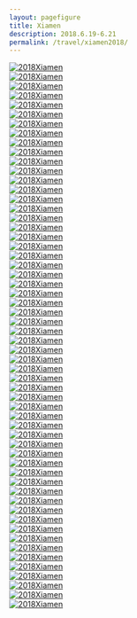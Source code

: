```yaml
---
layout: pagefigure
title: Xiamen
description: 2018.6.19-6.21
permalink: /travel/xiamen2018/
---
```


<div class="figure-grid">
<div class="figure-grid-sizer"></div>
<div class="figure-grid-item">
        <a href="https://hobbyfigure.rayleigh-lin.top/2018Xiamen/IMG_20180621_123143.webp" data-lightbox="roadtrip" class="image-link">
        <img class="lozad" 
             data-src="https://hobbyfigure.rayleigh-lin.top/2018XiamenC/IMG_20180621_123143.webp"
             alt="2018Xiamen"/>
        </a>
</div>
<div class="figure-grid-item">
        <a href="https://hobbyfigure.rayleigh-lin.top/2018Xiamen/IMG_20180620_132937.webp" data-lightbox="roadtrip" class="image-link">
        <img class="lozad" 
             data-src="https://hobbyfigure.rayleigh-lin.top/2018XiamenC/IMG_20180620_132937.webp"
             alt="2018Xiamen"/>
        </a>
</div>
<div class="figure-grid-item">
        <a href="https://hobbyfigure.rayleigh-lin.top/2018Xiamen/IMG_20180621_121543.webp" data-lightbox="roadtrip" class="image-link">
        <img class="lozad" 
             data-src="https://hobbyfigure.rayleigh-lin.top/2018XiamenC/IMG_20180621_121543.webp"
             alt="2018Xiamen"/>
        </a>
</div>
<div class="figure-grid-item">
        <a href="https://hobbyfigure.rayleigh-lin.top/2018Xiamen/IMG_20180619_154757.webp" data-lightbox="roadtrip" class="image-link">
        <img class="lozad" 
             data-src="https://hobbyfigure.rayleigh-lin.top/2018XiamenC/IMG_20180619_154757.webp"
             alt="2018Xiamen"/>
        </a>
</div>
<div class="figure-grid-item">
        <a href="https://hobbyfigure.rayleigh-lin.top/2018Xiamen/IMG_20180620_153423.webp" data-lightbox="roadtrip" class="image-link">
        <img class="lozad" 
             data-src="https://hobbyfigure.rayleigh-lin.top/2018XiamenC/IMG_20180620_153423.webp"
             alt="2018Xiamen"/>
        </a>
</div>
<div class="figure-grid-item">
        <a href="https://hobbyfigure.rayleigh-lin.top/2018Xiamen/IMG_20180621_125536.webp" data-lightbox="roadtrip" class="image-link">
        <img class="lozad" 
             data-src="https://hobbyfigure.rayleigh-lin.top/2018XiamenC/IMG_20180621_125536.webp"
             alt="2018Xiamen"/>
        </a>
</div>
<div class="figure-grid-item">
        <a href="https://hobbyfigure.rayleigh-lin.top/2018Xiamen/PANO_20180620_143947.webp" data-lightbox="roadtrip" class="image-link">
        <img class="lozad" 
             data-src="https://hobbyfigure.rayleigh-lin.top/2018XiamenC/PANO_20180620_143947.webp"
             alt="2018Xiamen"/>
        </a>
</div>
<div class="figure-grid-item">
        <a href="https://hobbyfigure.rayleigh-lin.top/2018Xiamen/IMG_20180620_154739.webp" data-lightbox="roadtrip" class="image-link">
        <img class="lozad" 
             data-src="https://hobbyfigure.rayleigh-lin.top/2018XiamenC/IMG_20180620_154739.webp"
             alt="2018Xiamen"/>
        </a>
</div>
<div class="figure-grid-item">
        <a href="https://hobbyfigure.rayleigh-lin.top/2018Xiamen/IMG_20180620_132408.webp" data-lightbox="roadtrip" class="image-link">
        <img class="lozad" 
             data-src="https://hobbyfigure.rayleigh-lin.top/2018XiamenC/IMG_20180620_132408.webp"
             alt="2018Xiamen"/>
        </a>
</div>
<div class="figure-grid-item">
        <a href="https://hobbyfigure.rayleigh-lin.top/2018Xiamen/IMG_20180621_081753.webp" data-lightbox="roadtrip" class="image-link">
        <img class="lozad" 
             data-src="https://hobbyfigure.rayleigh-lin.top/2018XiamenC/IMG_20180621_081753.webp"
             alt="2018Xiamen"/>
        </a>
</div>
<div class="figure-grid-item">
        <a href="https://hobbyfigure.rayleigh-lin.top/2018Xiamen/IMG_20180620_154051.webp" data-lightbox="roadtrip" class="image-link">
        <img class="lozad" 
             data-src="https://hobbyfigure.rayleigh-lin.top/2018XiamenC/IMG_20180620_154051.webp"
             alt="2018Xiamen"/>
        </a>
</div>
<div class="figure-grid-item">
        <a href="https://hobbyfigure.rayleigh-lin.top/2018Xiamen/IMG_20180620_153813.webp" data-lightbox="roadtrip" class="image-link">
        <img class="lozad" 
             data-src="https://hobbyfigure.rayleigh-lin.top/2018XiamenC/IMG_20180620_153813.webp"
             alt="2018Xiamen"/>
        </a>
</div>
<div class="figure-grid-item">
        <a href="https://hobbyfigure.rayleigh-lin.top/2018Xiamen/IMG_20180621_083335.webp" data-lightbox="roadtrip" class="image-link">
        <img class="lozad" 
             data-src="https://hobbyfigure.rayleigh-lin.top/2018XiamenC/IMG_20180621_083335.webp"
             alt="2018Xiamen"/>
        </a>
</div>
<div class="figure-grid-item">
        <a href="https://hobbyfigure.rayleigh-lin.top/2018Xiamen/IMG_20180620_153413.webp" data-lightbox="roadtrip" class="image-link">
        <img class="lozad" 
             data-src="https://hobbyfigure.rayleigh-lin.top/2018XiamenC/IMG_20180620_153413.webp"
             alt="2018Xiamen"/>
        </a>
</div>
<div class="figure-grid-item">
        <a href="https://hobbyfigure.rayleigh-lin.top/2018Xiamen/IMG_20180620_133434.webp" data-lightbox="roadtrip" class="image-link">
        <img class="lozad" 
             data-src="https://hobbyfigure.rayleigh-lin.top/2018XiamenC/IMG_20180620_133434.webp"
             alt="2018Xiamen"/>
        </a>
</div>
<div class="figure-grid-item">
        <a href="https://hobbyfigure.rayleigh-lin.top/2018Xiamen/IMG_20180621_124403.webp" data-lightbox="roadtrip" class="image-link">
        <img class="lozad" 
             data-src="https://hobbyfigure.rayleigh-lin.top/2018XiamenC/IMG_20180621_124403.webp"
             alt="2018Xiamen"/>
        </a>
</div>
<div class="figure-grid-item">
        <a href="https://hobbyfigure.rayleigh-lin.top/2018Xiamen/IMG_20180621_082142.webp" data-lightbox="roadtrip" class="image-link">
        <img class="lozad" 
             data-src="https://hobbyfigure.rayleigh-lin.top/2018XiamenC/IMG_20180621_082142.webp"
             alt="2018Xiamen"/>
        </a>
</div>
<div class="figure-grid-item">
        <a href="https://hobbyfigure.rayleigh-lin.top/2018Xiamen/IMG_20180621_081450.webp" data-lightbox="roadtrip" class="image-link">
        <img class="lozad" 
             data-src="https://hobbyfigure.rayleigh-lin.top/2018XiamenC/IMG_20180621_081450.webp"
             alt="2018Xiamen"/>
        </a>
</div>
<div class="figure-grid-item">
        <a href="https://hobbyfigure.rayleigh-lin.top/2018Xiamen/IMG_20180621_085151.webp" data-lightbox="roadtrip" class="image-link">
        <img class="lozad" 
             data-src="https://hobbyfigure.rayleigh-lin.top/2018XiamenC/IMG_20180621_085151.webp"
             alt="2018Xiamen"/>
        </a>
</div>
<div class="figure-grid-item">
        <a href="https://hobbyfigure.rayleigh-lin.top/2018Xiamen/IMG_20180620_133008.webp" data-lightbox="roadtrip" class="image-link">
        <img class="lozad" 
             data-src="https://hobbyfigure.rayleigh-lin.top/2018XiamenC/IMG_20180620_133008.webp"
             alt="2018Xiamen"/>
        </a>
</div>
<div class="figure-grid-item">
        <a href="https://hobbyfigure.rayleigh-lin.top/2018Xiamen/IMG_20180620_094708.webp" data-lightbox="roadtrip" class="image-link">
        <img class="lozad" 
             data-src="https://hobbyfigure.rayleigh-lin.top/2018XiamenC/IMG_20180620_094708.webp"
             alt="2018Xiamen"/>
        </a>
</div>
<div class="figure-grid-item">
        <a href="https://hobbyfigure.rayleigh-lin.top/2018Xiamen/IMG_20180620_132818.webp" data-lightbox="roadtrip" class="image-link">
        <img class="lozad" 
             data-src="https://hobbyfigure.rayleigh-lin.top/2018XiamenC/IMG_20180620_132818.webp"
             alt="2018Xiamen"/>
        </a>
</div>
<div class="figure-grid-item">
        <a href="https://hobbyfigure.rayleigh-lin.top/2018Xiamen/IMG_20180620_153756.webp" data-lightbox="roadtrip" class="image-link">
        <img class="lozad" 
             data-src="https://hobbyfigure.rayleigh-lin.top/2018XiamenC/IMG_20180620_153756.webp"
             alt="2018Xiamen"/>
        </a>
</div>
<div class="figure-grid-item">
        <a href="https://hobbyfigure.rayleigh-lin.top/2018Xiamen/IMG_20180620_143828.webp" data-lightbox="roadtrip" class="image-link">
        <img class="lozad" 
             data-src="https://hobbyfigure.rayleigh-lin.top/2018XiamenC/IMG_20180620_143828.webp"
             alt="2018Xiamen"/>
        </a>
</div>
<div class="figure-grid-item">
        <a href="https://hobbyfigure.rayleigh-lin.top/2018Xiamen/IMG_20180620_131629.webp" data-lightbox="roadtrip" class="image-link">
        <img class="lozad" 
             data-src="https://hobbyfigure.rayleigh-lin.top/2018XiamenC/IMG_20180620_131629.webp"
             alt="2018Xiamen"/>
        </a>
</div>
<div class="figure-grid-item">
        <a href="https://hobbyfigure.rayleigh-lin.top/2018Xiamen/PANO_20180620_143543.webp" data-lightbox="roadtrip" class="image-link">
        <img class="lozad" 
             data-src="https://hobbyfigure.rayleigh-lin.top/2018XiamenC/PANO_20180620_143543.webp"
             alt="2018Xiamen"/>
        </a>
</div>
<div class="figure-grid-item">
        <a href="https://hobbyfigure.rayleigh-lin.top/2018Xiamen/IMG_20180621_083659.webp" data-lightbox="roadtrip" class="image-link">
        <img class="lozad" 
             data-src="https://hobbyfigure.rayleigh-lin.top/2018XiamenC/IMG_20180621_083659.webp"
             alt="2018Xiamen"/>
        </a>
</div>
<div class="figure-grid-item">
        <a href="https://hobbyfigure.rayleigh-lin.top/2018Xiamen/IMG_20180620_133945.webp" data-lightbox="roadtrip" class="image-link">
        <img class="lozad" 
             data-src="https://hobbyfigure.rayleigh-lin.top/2018XiamenC/IMG_20180620_133945.webp"
             alt="2018Xiamen"/>
        </a>
</div>
<div class="figure-grid-item">
        <a href="https://hobbyfigure.rayleigh-lin.top/2018Xiamen/IMG_20180621_082009.webp" data-lightbox="roadtrip" class="image-link">
        <img class="lozad" 
             data-src="https://hobbyfigure.rayleigh-lin.top/2018XiamenC/IMG_20180621_082009.webp"
             alt="2018Xiamen"/>
        </a>
</div>
<div class="figure-grid-item">
        <a href="https://hobbyfigure.rayleigh-lin.top/2018Xiamen/IMG_20180619_162552.webp" data-lightbox="roadtrip" class="image-link">
        <img class="lozad" 
             data-src="https://hobbyfigure.rayleigh-lin.top/2018XiamenC/IMG_20180619_162552.webp"
             alt="2018Xiamen"/>
        </a>
</div>
<div class="figure-grid-item">
        <a href="https://hobbyfigure.rayleigh-lin.top/2018Xiamen/IMG_20180621_121930.webp" data-lightbox="roadtrip" class="image-link">
        <img class="lozad" 
             data-src="https://hobbyfigure.rayleigh-lin.top/2018XiamenC/IMG_20180621_121930.webp"
             alt="2018Xiamen"/>
        </a>
</div>
<div class="figure-grid-item">
        <a href="https://hobbyfigure.rayleigh-lin.top/2018Xiamen/IMG_20180620_133744.webp" data-lightbox="roadtrip" class="image-link">
        <img class="lozad" 
             data-src="https://hobbyfigure.rayleigh-lin.top/2018XiamenC/IMG_20180620_133744.webp"
             alt="2018Xiamen"/>
        </a>
</div>
<div class="figure-grid-item">
        <a href="https://hobbyfigure.rayleigh-lin.top/2018Xiamen/IMG_20180620_132440.webp" data-lightbox="roadtrip" class="image-link">
        <img class="lozad" 
             data-src="https://hobbyfigure.rayleigh-lin.top/2018XiamenC/IMG_20180620_132440.webp"
             alt="2018Xiamen"/>
        </a>
</div>
<div class="figure-grid-item">
        <a href="https://hobbyfigure.rayleigh-lin.top/2018Xiamen/IMG_20180620_133752.webp" data-lightbox="roadtrip" class="image-link">
        <img class="lozad" 
             data-src="https://hobbyfigure.rayleigh-lin.top/2018XiamenC/IMG_20180620_133752.webp"
             alt="2018Xiamen"/>
        </a>
</div>
<div class="figure-grid-item">
        <a href="https://hobbyfigure.rayleigh-lin.top/2018Xiamen/IMG_20180620_133820.webp" data-lightbox="roadtrip" class="image-link">
        <img class="lozad" 
             data-src="https://hobbyfigure.rayleigh-lin.top/2018XiamenC/IMG_20180620_133820.webp"
             alt="2018Xiamen"/>
        </a>
</div>
<div class="figure-grid-item">
        <a href="https://hobbyfigure.rayleigh-lin.top/2018Xiamen/IMG_20180621_121439.webp" data-lightbox="roadtrip" class="image-link">
        <img class="lozad" 
             data-src="https://hobbyfigure.rayleigh-lin.top/2018XiamenC/IMG_20180621_121439.webp"
             alt="2018Xiamen"/>
        </a>
</div>
<div class="figure-grid-item">
        <a href="https://hobbyfigure.rayleigh-lin.top/2018Xiamen/IMG_20180621_082028.webp" data-lightbox="roadtrip" class="image-link">
        <img class="lozad" 
             data-src="https://hobbyfigure.rayleigh-lin.top/2018XiamenC/IMG_20180621_082028.webp"
             alt="2018Xiamen"/>
        </a>
</div>
<div class="figure-grid-item">
        <a href="https://hobbyfigure.rayleigh-lin.top/2018Xiamen/IMG_20180621_143301.webp" data-lightbox="roadtrip" class="image-link">
        <img class="lozad" 
             data-src="https://hobbyfigure.rayleigh-lin.top/2018XiamenC/IMG_20180621_143301.webp"
             alt="2018Xiamen"/>
        </a>
</div>
<div class="figure-grid-item">
        <a href="https://hobbyfigure.rayleigh-lin.top/2018Xiamen/IMG_20180620_091932.webp" data-lightbox="roadtrip" class="image-link">
        <img class="lozad" 
             data-src="https://hobbyfigure.rayleigh-lin.top/2018XiamenC/IMG_20180620_091932.webp"
             alt="2018Xiamen"/>
        </a>
</div>
<div class="figure-grid-item">
        <a href="https://hobbyfigure.rayleigh-lin.top/2018Xiamen/IMG_20180620_140154.webp" data-lightbox="roadtrip" class="image-link">
        <img class="lozad" 
             data-src="https://hobbyfigure.rayleigh-lin.top/2018XiamenC/IMG_20180620_140154.webp"
             alt="2018Xiamen"/>
        </a>
</div>
<div class="figure-grid-item">
        <a href="https://hobbyfigure.rayleigh-lin.top/2018Xiamen/IMG_20180620_143502.webp" data-lightbox="roadtrip" class="image-link">
        <img class="lozad" 
             data-src="https://hobbyfigure.rayleigh-lin.top/2018XiamenC/IMG_20180620_143502.webp"
             alt="2018Xiamen"/>
        </a>
</div>
<div class="figure-grid-item">
        <a href="https://hobbyfigure.rayleigh-lin.top/2018Xiamen/IMG_20180620_140251.webp" data-lightbox="roadtrip" class="image-link">
        <img class="lozad" 
             data-src="https://hobbyfigure.rayleigh-lin.top/2018XiamenC/IMG_20180620_140251.webp"
             alt="2018Xiamen"/>
        </a>
</div>
<div class="figure-grid-item">
        <a href="https://hobbyfigure.rayleigh-lin.top/2018Xiamen/IMG_20180620_084842.webp" data-lightbox="roadtrip" class="image-link">
        <img class="lozad" 
             data-src="https://hobbyfigure.rayleigh-lin.top/2018XiamenC/IMG_20180620_084842.webp"
             alt="2018Xiamen"/>
        </a>
</div>
<div class="figure-grid-item">
        <a href="https://hobbyfigure.rayleigh-lin.top/2018Xiamen/IMG_20180621_083106.webp" data-lightbox="roadtrip" class="image-link">
        <img class="lozad" 
             data-src="https://hobbyfigure.rayleigh-lin.top/2018XiamenC/IMG_20180621_083106.webp"
             alt="2018Xiamen"/>
        </a>
</div>
<div class="figure-grid-item">
        <a href="https://hobbyfigure.rayleigh-lin.top/2018Xiamen/IMG_20180620_090349.webp" data-lightbox="roadtrip" class="image-link">
        <img class="lozad" 
             data-src="https://hobbyfigure.rayleigh-lin.top/2018XiamenC/IMG_20180620_090349.webp"
             alt="2018Xiamen"/>
        </a>
</div>
<div class="figure-grid-item">
        <a href="https://hobbyfigure.rayleigh-lin.top/2018Xiamen/IMG_20180620_133851.webp" data-lightbox="roadtrip" class="image-link">
        <img class="lozad" 
             data-src="https://hobbyfigure.rayleigh-lin.top/2018XiamenC/IMG_20180620_133851.webp"
             alt="2018Xiamen"/>
        </a>
</div>
<div class="figure-grid-item">
        <a href="https://hobbyfigure.rayleigh-lin.top/2018Xiamen/IMG_20180620_101326.webp" data-lightbox="roadtrip" class="image-link">
        <img class="lozad" 
             data-src="https://hobbyfigure.rayleigh-lin.top/2018XiamenC/IMG_20180620_101326.webp"
             alt="2018Xiamen"/>
        </a>
</div>
<div class="figure-grid-item">
        <a href="https://hobbyfigure.rayleigh-lin.top/2018Xiamen/IMG_20180620_140329.webp" data-lightbox="roadtrip" class="image-link">
        <img class="lozad" 
             data-src="https://hobbyfigure.rayleigh-lin.top/2018XiamenC/IMG_20180620_140329.webp"
             alt="2018Xiamen"/>
        </a>
</div>
<div class="figure-grid-item">
        <a href="https://hobbyfigure.rayleigh-lin.top/2018Xiamen/IMG_20180620_132807.webp" data-lightbox="roadtrip" class="image-link">
        <img class="lozad" 
             data-src="https://hobbyfigure.rayleigh-lin.top/2018XiamenC/IMG_20180620_132807.webp"
             alt="2018Xiamen"/>
        </a>
</div>
<div class="figure-grid-item">
        <a href="https://hobbyfigure.rayleigh-lin.top/2018Xiamen/IMG_20180620_084347.webp" data-lightbox="roadtrip" class="image-link">
        <img class="lozad" 
             data-src="https://hobbyfigure.rayleigh-lin.top/2018XiamenC/IMG_20180620_084347.webp"
             alt="2018Xiamen"/>
        </a>
</div>
<div class="figure-grid-item">
        <a href="https://hobbyfigure.rayleigh-lin.top/2018Xiamen/IMG_20180621_082258.webp" data-lightbox="roadtrip" class="image-link">
        <img class="lozad" 
             data-src="https://hobbyfigure.rayleigh-lin.top/2018XiamenC/IMG_20180621_082258.webp"
             alt="2018Xiamen"/>
        </a>
</div>
<div class="figure-grid-item">
        <a href="https://hobbyfigure.rayleigh-lin.top/2018Xiamen/IMG_20180620_145653.webp" data-lightbox="roadtrip" class="image-link">
        <img class="lozad" 
             data-src="https://hobbyfigure.rayleigh-lin.top/2018XiamenC/IMG_20180620_145653.webp"
             alt="2018Xiamen"/>
        </a>
</div>
<div class="figure-grid-item">
        <a href="https://hobbyfigure.rayleigh-lin.top/2018Xiamen/IMG_20180620_134012.webp" data-lightbox="roadtrip" class="image-link">
        <img class="lozad" 
             data-src="https://hobbyfigure.rayleigh-lin.top/2018XiamenC/IMG_20180620_134012.webp"
             alt="2018Xiamen"/>
        </a>
</div>
<div class="figure-grid-item">
        <a href="https://hobbyfigure.rayleigh-lin.top/2018Xiamen/IMG_20180620_140324.webp" data-lightbox="roadtrip" class="image-link">
        <img class="lozad" 
             data-src="https://hobbyfigure.rayleigh-lin.top/2018XiamenC/IMG_20180620_140324.webp"
             alt="2018Xiamen"/>
        </a>
</div>
<div class="figure-grid-item">
        <a href="https://hobbyfigure.rayleigh-lin.top/2018Xiamen/IMG_20180620_143436.webp" data-lightbox="roadtrip" class="image-link">
        <img class="lozad" 
             data-src="https://hobbyfigure.rayleigh-lin.top/2018XiamenC/IMG_20180620_143436.webp"
             alt="2018Xiamen"/>
        </a>
</div>
<div class="figure-grid-item">
        <a href="https://hobbyfigure.rayleigh-lin.top/2018Xiamen/IMG_20180621_081507.webp" data-lightbox="roadtrip" class="image-link">
        <img class="lozad" 
             data-src="https://hobbyfigure.rayleigh-lin.top/2018XiamenC/IMG_20180621_081507.webp"
             alt="2018Xiamen"/>
        </a>
</div>
<div class="figure-grid-item">
        <a href="https://hobbyfigure.rayleigh-lin.top/2018Xiamen/IMG_20180620_134008.webp" data-lightbox="roadtrip" class="image-link">
        <img class="lozad" 
             data-src="https://hobbyfigure.rayleigh-lin.top/2018XiamenC/IMG_20180620_134008.webp"
             alt="2018Xiamen"/>
        </a>
</div>
<div class="figure-grid-item">
        <a href="https://hobbyfigure.rayleigh-lin.top/2018Xiamen/IMG_20180619_155329.webp" data-lightbox="roadtrip" class="image-link">
        <img class="lozad" 
             data-src="https://hobbyfigure.rayleigh-lin.top/2018XiamenC/IMG_20180619_155329.webp"
             alt="2018Xiamen"/>
        </a>
</div>
</div>
